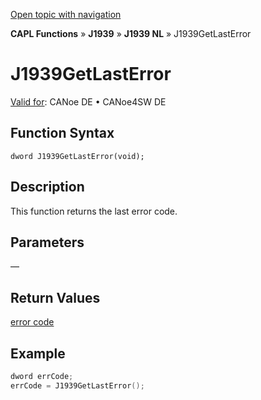 [Open topic with navigation](../../../../../../CANoeDEFamily.htm#Topics/CAPLFunctions/J1939/J1939NodeLayer/Functions/CAPLfunctionJ1939Getlasterror.md)

**CAPL Functions** » **J1939** » **J1939 NL** » J1939GetLastError

# J1939GetLastError

[Valid for](../../../../Shared/FeatureAvailability.md): CANoe DE • CANoe4SW DE

## Function Syntax

```
dword J1939GetLastError(void);
```

## Description

This function returns the last error code.

## Parameters

—

## Return Values

[error code](../CAPLfunctionsJ1939NLErrorCodes.md)

## Example

```c
dword errCode;
errCode = J1939GetLastError();
```
